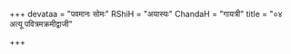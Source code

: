 +++
devataa = "पवमानः सोमः"
RShiH = "अयास्यः"
ChandaH = "गायत्री"
title = "०४ अत्यू पवित्रमक्रमीद्वाजी"

+++
